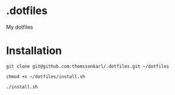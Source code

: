 # .dotfiles
My dotfiles

# Installation

`git clone git@github.com:thomssonkarl/.dotfiles.git ~/dotfiles`

`chmod +x ~/dotfiles/install.sh`

`./install.sh`

